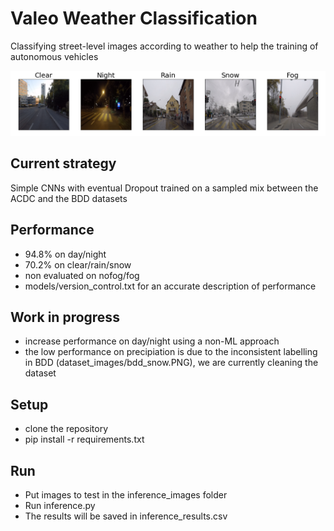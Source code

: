 # Valeo Weather Classification
Classifying street-level images according to weather to help the training of autonomous vehicles

![](media/acdc_example.png)

## Current strategy
Simple CNNs with eventual Dropout trained on a sampled mix between the ACDC and the BDD datasets

## Performance
- 94.8% on day/night
- 70.2% on clear/rain/snow
- non evaluated on nofog/fog
- models/version_control.txt for an accurate description of performance

## Work in progress
- increase performance on day/night using a non-ML approach
- the low performance on precipiation is due to the inconsistent labelling in BDD (dataset_images/bdd_snow.PNG), we are currently cleaning the dataset

## Setup
- clone the repository
- pip install -r requirements.txt

## Run
- Put images to test in the inference_images folder
- Run inference.py
- The results will be saved in inference_results.csv
